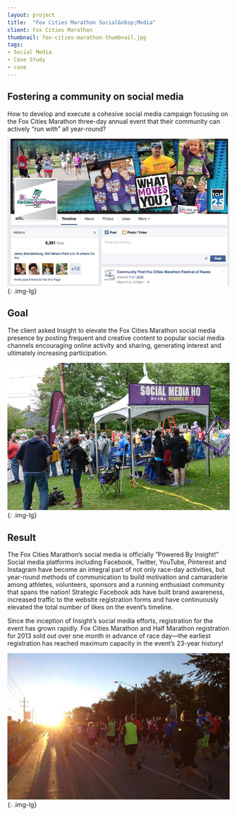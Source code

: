 ```yaml
---
layout: project
title:  "Fox Cities Marathon Social&nbsp;Media"
client: Fox Cities Marathon
thumbnail: fox-cities-marathon-thumbnail.jpg
tags:
- Social Media
- Case Study
- case
---
```


## Fostering a community on social media

How to develop and execute a cohesive social media campaign focusing on the Fox Cities Marathon three-day annual event that their community can actively “run with” all year-round?

![FCM-case-study-3](/img/FCM-case-study-3.jpg){: .img-lg}

## Goal

The client asked Insight to elevate the Fox Cities Marathon social media presence by posting frequent and creative content to popular social media channels encouraging online activity and sharing, generating interest and ultimately increasing participation.

![FCM-case-study-2](/img/FCM-case-study-2.jpg){: .img-lg}

## Result

The Fox Cities Marathon’s social media is officially “Powered By Insight!” Social media platforms including Facebook, Twitter, YouTube, Pinterest and Instagram have become an integral part of not only race-day activities, but year-round methods of communication to build motivation and camaraderie among athletes, volunteers, sponsors and a running enthusiast community that spans the nation! Strategic Facebook ads have built brand awareness, increased traffic to the website registration forms and have continuously elevated the total number of likes on the event’s timeline.

Since the inception of Insight’s social media efforts, registration for the event has grown rapidly. Fox Cities Marathon and Half Marathon registration for 2013 sold out over one month in advance of race day—the earliest registration has reached maximum capacity in the event’s 23-year history!

![FCM-case-study-1](/img/FCM-case-study-1.jpg){: .img-lg}
